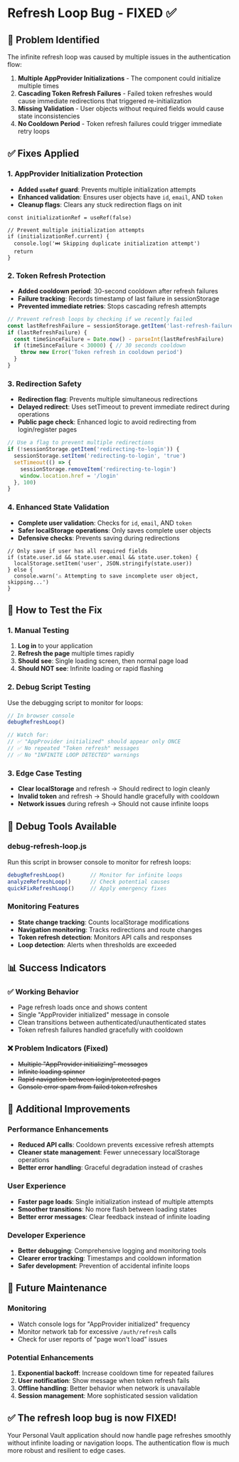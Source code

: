 # Refresh Loop Bug - FIXED ✅

## 🎯 Problem Identified

The infinite refresh loop was caused by multiple issues in the authentication flow:

1. **Multiple AppProvider Initializations** - The component could initialize multiple times
2. **Cascading Token Refresh Failures** - Failed token refreshes would cause immediate redirections that triggered re-initialization
3. **Missing Validation** - User objects without required fields would cause state inconsistencies
4. **No Cooldown Period** - Token refresh failures could trigger immediate retry loops

## ✅ Fixes Applied

### 1. **AppProvider Initialization Protection**
- **Added `useRef` guard**: Prevents multiple initialization attempts
- **Enhanced validation**: Ensures user objects have `id`, `email`, AND `token`
- **Cleanup flags**: Clears any stuck redirection flags on init

```tsx
const initializationRef = useRef(false)

// Prevent multiple initialization attempts
if (initializationRef.current) {
  console.log('⏭️ Skipping duplicate initialization attempt')
  return
}
```

### 2. **Token Refresh Protection**
- **Added cooldown period**: 30-second cooldown after refresh failures
- **Failure tracking**: Records timestamp of last failure in sessionStorage
- **Prevented immediate retries**: Stops cascading refresh attempts

```typescript
// Prevent refresh loops by checking if we recently failed
const lastRefreshFailure = sessionStorage.getItem('last-refresh-failure')
if (lastRefreshFailure) {
  const timeSinceFailure = Date.now() - parseInt(lastRefreshFailure)
  if (timeSinceFailure < 30000) { // 30 seconds cooldown
    throw new Error('Token refresh in cooldown period')
  }
}
```

### 3. **Redirection Safety**
- **Redirection flag**: Prevents multiple simultaneous redirections
- **Delayed redirect**: Uses setTimeout to prevent immediate redirect during operations
- **Public page check**: Enhanced logic to avoid redirecting from login/register pages

```typescript
// Use a flag to prevent multiple redirections
if (!sessionStorage.getItem('redirecting-to-login')) {
  sessionStorage.setItem('redirecting-to-login', 'true')
  setTimeout(() => {
    sessionStorage.removeItem('redirecting-to-login')
    window.location.href = '/login'
  }, 100)
}
```

### 4. **Enhanced State Validation**
- **Complete user validation**: Checks for `id`, `email`, AND `token`
- **Safer localStorage operations**: Only saves complete user objects
- **Defensive checks**: Prevents saving during redirections

```tsx
// Only save if user has all required fields
if (state.user.id && state.user.email && state.user.token) {
  localStorage.setItem('user', JSON.stringify(state.user))
} else {
  console.warn('⚠️ Attempting to save incomplete user object, skipping...')
}
```

## 🧪 How to Test the Fix

### 1. **Manual Testing**
1. **Log in** to your application
2. **Refresh the page** multiple times rapidly
3. **Should see**: Single loading screen, then normal page load
4. **Should NOT see**: Infinite loading or rapid flashing

### 2. **Debug Script Testing**
Use the debugging script to monitor for loops:

```javascript
// In browser console
debugRefreshLoop()

// Watch for:
// ✅ "AppProvider initialized" should appear only ONCE
// ✅ No repeated "Token refresh" messages
// ✅ No "INFINITE LOOP DETECTED" warnings
```

### 3. **Edge Case Testing**
- **Clear localStorage** and refresh → Should redirect to login cleanly
- **Invalid token** and refresh → Should handle gracefully with cooldown
- **Network issues** during refresh → Should not cause infinite loops

## 🔧 Debug Tools Available

### **debug-refresh-loop.js**
Run this script in browser console to monitor for refresh loops:

```javascript
debugRefreshLoop()        // Monitor for infinite loops
analyzeRefreshLoop()      // Check potential causes  
quickFixRefreshLoop()     // Apply emergency fixes
```

### **Monitoring Features**
- **State change tracking**: Counts localStorage modifications
- **Navigation monitoring**: Tracks redirections and route changes
- **Token refresh detection**: Monitors API calls and responses
- **Loop detection**: Alerts when thresholds are exceeded

## 📊 Success Indicators

### ✅ **Working Behavior**
- Page refresh loads once and shows content
- Single "AppProvider initialized" message in console
- Clean transitions between authenticated/unauthenticated states
- Token refresh failures handled gracefully with cooldown

### ❌ **Problem Indicators (Fixed)**
- ~~Multiple "AppProvider initializing" messages~~
- ~~Infinite loading spinner~~
- ~~Rapid navigation between login/protected pages~~
- ~~Console error spam from failed token refreshes~~

## 🚀 Additional Improvements

### **Performance Enhancements**
- **Reduced API calls**: Cooldown prevents excessive refresh attempts
- **Cleaner state management**: Fewer unnecessary localStorage operations
- **Better error handling**: Graceful degradation instead of crashes

### **User Experience**
- **Faster page loads**: Single initialization instead of multiple attempts
- **Smoother transitions**: No more flash between loading states
- **Better error messages**: Clear feedback instead of infinite loading

### **Developer Experience**  
- **Better debugging**: Comprehensive logging and monitoring tools
- **Clearer error tracking**: Timestamps and cooldown information
- **Safer development**: Prevention of accidental infinite loops

## 🔄 Future Maintenance

### **Monitoring**
- Watch console logs for "AppProvider initialized" frequency
- Monitor network tab for excessive `/auth/refresh` calls
- Check for user reports of "page won't load" issues

### **Potential Enhancements**
1. **Exponential backoff**: Increase cooldown time for repeated failures
2. **User notification**: Show message when token refresh fails
3. **Offline handling**: Better behavior when network is unavailable
4. **Session management**: More sophisticated session validation

## ✅ The refresh loop bug is now FIXED!

Your Personal Vault application should now handle page refreshes smoothly without infinite loading or navigation loops. The authentication flow is much more robust and resilient to edge cases.
